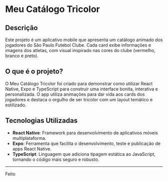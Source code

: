 # Meu Catálogo Tricolor

## Descrição

Este projeto é um aplicativo mobile que apresenta um catálogo animado dos jogadores do São Paulo Futebol Clube. Cada card exibe informações e imagens dos atletas, com visual inspirado nas cores do clube (vermelho, branco e preto).

## O que é o projeto?

O Meu Catálogo Tricolor foi criado para demonstrar como utilizar React Native, Expo e TypeScript para construir uma interface bonita, interativa e personalizada. O app utiliza animações para dar vida aos cards dos jogadores e destaca o orgulho de ser tricolor com um layout temático e estilizado.

## Tecnologias Utilizadas

- **React Native**: Framework para desenvolvimento de aplicativos móveis multiplataforma.
- **Expo**: Ferramenta que facilita o desenvolvimento, teste e publicação de apps React Native.
- **TypeScript**: Linguagem que adiciona tipagem estática ao JavaScript, tornando o código mais seguro e robusto.

---

Feito
